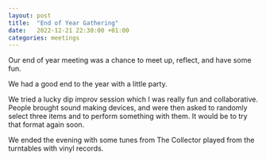```yaml
---
layout: post
title:  "End of Year Gathering"
date:   2022-12-21 22:30:00 +01:00
categories: meetings
---
```


Our end of year meeting was a chance to meet up, reflect, and have some fun.

We had a good end to the year with a little party. 

We tried a lucky dip improv session which I was really fun and collaborative. People brought sound making devices, and were then asked to randomly select three items and to perform something with them. It would be to try that format again soon.

We ended the evening with some tunes from The Collector played from the turntables with vinyl records.


